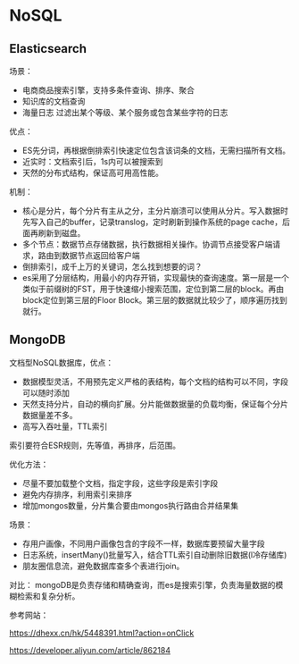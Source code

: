 # NoSQL

## Elasticsearch

场景：

- 电商商品搜索引擎，支持多条件查询、排序、聚合
- 知识库的文档查询
- 海量日志 过滤出某个等级、某个服务或包含某些字符的日志



优点：

- ES先分词，再根据倒排索引快速定位包含该词条的文档，无需扫描所有文档。
- 近实时：文档索引后，1s内可以被搜索到
- 天然的分布式结构，保证高可用高性能。


机制：
- 核心是分片，每个分片有主从之分，主分片崩溃可以使用从分片。写入数据时先写入自己的buffer，记录translog，定时刷新到操作系统的page cache，后面再刷新到磁盘。
- 多个节点：数据节点存储数据，执行数据相关操作。协调节点接受客户端请求，路由到数据节点返回给客户端
- 倒排索引，成千上万的关键词，怎么找到想要的词？
- es采用了分层结构，用最小的内存开销，实现最快的查询速度。第一层是一个类似于前缀树的FST，用于快速缩小搜索范围，定位到第二层的block。再由block定位到第三层的Floor Block。第三层的数据就比较少了，顺序遍历找到就行。

## MongoDB

文档型NoSQL数据库，优点：

- 数据模型灵活，不用预先定义严格的表结构，每个文档的结构可以不同，字段可以随时添加
- 天然支持分片，自动的横向扩展。分片能做数据量的负载均衡，保证每个分片数据量差不多。
- 高写入吞吐量，TTL索引

索引要符合ESR规则，先等值，再排序，后范围。

优化方法：
- 尽量不要加载整个文档，指定字段，这些字段是索引字段
- 避免内存排序，利用索引来排序
- 增加mongos数量，分片集合要由mongos执行路由合并结果集

场景：

- 存用户画像，不同用户画像包含的字段不一样，数据库要预留大量字段
- 日志系统，insertMany()批量写入，结合TTL索引自动删除旧数据(l冷存储库)
- 朋友圈信息流，避免数据库查多个表进行join。


对比：
mongoDB是负责存储和精确查询，而es是搜索引擎，负责海量数据的模糊检索和复杂分析。



参考网站：

https://dhexx.cn/hk/5448391.html?action=onClick

https://developer.aliyun.com/article/862184